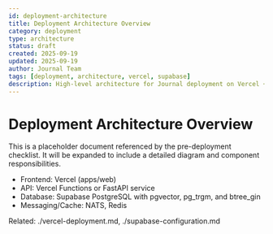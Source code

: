```yaml
---
id: deployment-architecture
title: Deployment Architecture Overview
category: deployment
type: architecture
status: draft
created: 2025-09-19
updated: 2025-09-19
author: Journal Team
tags: [deployment, architecture, vercel, supabase]
description: High-level architecture for Journal deployment on Vercel + Supabase
---
```


# Deployment Architecture Overview

This is a placeholder document referenced by the pre-deployment checklist. It will be expanded to include a detailed diagram and component responsibilities.

- Frontend: Vercel (apps/web)
- API: Vercel Functions or FastAPI service
- Database: Supabase PostgreSQL with pgvector, pg_trgm, and btree_gin
- Messaging/Cache: NATS, Redis

Related: ./vercel-deployment.md, ./supabase-configuration.md

